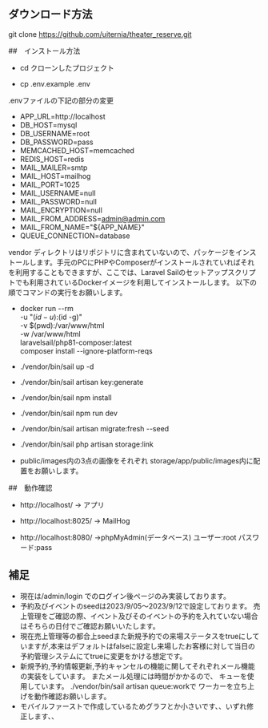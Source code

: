## ダウンロード方法

git clone https://github.com/uiternia/theater_reserve.git

##　インストール方法

- cd クローンしたプロジェクト

- cp .env.example .env

.envファイルの下記の部分の変更
- APP_URL=http://localhost
- DB_HOST=mysql
- DB_USERNAME=root
- DB_PASSWORD=pass
- MEMCACHED_HOST=memcached
- REDIS_HOST=redis
- MAIL_MAILER=smtp
- MAIL_HOST=mailhog
- MAIL_PORT=1025
- MAIL_USERNAME=null
- MAIL_PASSWORD=null
- MAIL_ENCRYPTION=null
- MAIL_FROM_ADDRESS=admin@admin.com
- MAIL_FROM_NAME="${APP_NAME}"
- QUEUE_CONNECTION=database

vendor ディレクトリはリポジトリに含まれていないので、パッケージをインストールします。手元のPCにPHPやComposerがインストールされていればそれを利用することもできますが、ここでは、Laravel Sailのセットアップスクリプトでも利用されているDockerイメージを利用してインストールします。
以下の順でコマンドの実行をお願いします。

- docker run --rm \
    -u "$(id -u):$(id -g)" \
    -v $(pwd):/var/www/html \
    -w /var/www/html \
    laravelsail/php81-composer:latest \
    composer install --ignore-platform-reqs
- ./vendor/bin/sail up -d

- ./vendor/bin/sail artisan key:generate

- ./vendor/bin/sail npm install

- ./vendor/bin/sail npm run dev

- ./vendor/bin/sail artisan migrate:fresh --seed

- ./vendor/bin/sail php artisan storage:link

- public/images内の3点の画像をそれぞれ storage/app/public/images内に配置をお願いします。

##　動作確認
- http://localhost/  -> アプリ

- http://localhost:8025/  -> MailHog

- http://localhost:8080/  ->phpMyAdmin(データベース) ユーザー:root パスワード:pass

## 補足
- 現在は/admin/login でのログイン後ページのみ実装しております。
- 予約及びイベントのseedは2023/9/05〜2023/9/12で設定しております。
売上管理をご確認の際、イベント及びそのイベントの予約を入れていない場合はそちらの日付でご確認お願いいたします。
- 現在売上管理等の都合上seedまた新規予約での来場ステータスをtrueにしていますが,本来はデフォルトはfalseに設定し来場したお客様に対して当日の予約管理システムにてtrueに変更をかける想定です。
- 新規予約,予約情報更新,予約キャンセルの機能に関してそれぞれメール機能の実装をしています。
またメール処理には時間がかかるので、 キューを使用しています。
./vendor/bin/sail artisan queue:workで ワーカーを立ち上げを動作確認お願いします。
- モバイルファーストで作成しているためグラフとか小さいです、、いずれ修正します、、
